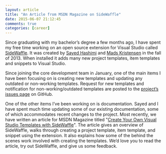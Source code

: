 ```yaml
---
layout: article
title: "An Article from MSDN Magazine on SideWaffle"
date: 2015-06-07 21:12:45
comments: true
categories: [career]
---
```


Since graduating with my bachelor’s degree a few months ago, I have spent my free time working on an open source extension for Visual Studio called [SideWaffle](http://sidewaffle.com/). It was created by [Sayed Hashimi](http://sedodream.com/) and [Mads Kristensen](http://madskristensen.net/) in the fall of 2013. When installed it adds many new project templates, item templates and snippets to Visual Studio.

Since joining the core development team in January, one of the main items I have been focusing on is creating new templates and updating any outdated or non-working templates. Request for new templates and notification for non-working/outdated templates are posted to the [project’s issues page](https://github.com/ligershark/side-waffle/issues) on GitHub.

One of the other items I’ve been working on is documentation. Sayed and I have spent much time updating some of our existing documentation, some of which accommodates recent changes to the project. Most recently, we have written an article for MSDN Magazine titled "[Create Your Own Visual Studio Templates with SideWaffle](https://msdn.microsoft.com/en-us/magazine/mt147242.aspx)". The article gives an overview of SideWaffle, walks through creating a project template, item template, and snippet using the extension. It also explains how some of the behind the scenes work involved with creating the templates. We’d love you to read the article, try out SideWaffle, and give us some feedback.
